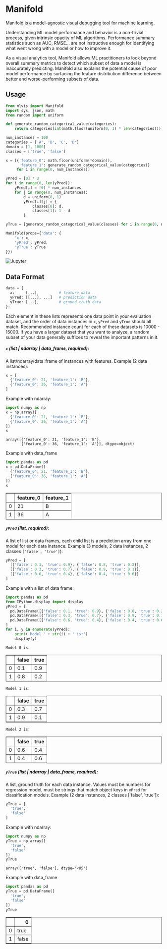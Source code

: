 # Manifold

Manifold is a model-agnostic visual debugging tool for machine learning.

Understanding ML model performance and behavior is a non-trivial process, given intrinsic opacity of ML algorithms. Performance summary statistics such as AUC, RMSE... are not instructive enough for identifying what went wrong with a model or how to improve it.

As a visual analytics tool, Manifold allows ML practitioners to look beyond overall summary metrics to detect which subset of data a model is inaccurately predicting. Manifold also explains the potential cause of poor model performance by surfacing the feature distribution difference between better and worse-performing subsets of data.

## Usage


```python
from mlvis import Manifold
import sys, json, math
from random import uniform

def generate_random_categorical_value(categories):
    return categories[int(math.floor(uniform(0, 1) * len(categories)))]

num_instances = 100
categories = ['A', 'B', 'C', 'D']
domain = [1, 1000]
classes = ['true', 'false']

x = [{'feature_0': math.floor(uniform(*domain)),
      'feature_1': generate_random_categorical_value(categories)}
     for i in range(0, num_instances)]

yPred = [0] * 3
for i in range(0, len(yPred)):
    yPred[i] = [0] * num_instances
    for j in range(0, num_instances):
        d = uniform(0, 1)
        yPred[i][j] = {
            classes[0]: d,
            classes[1]: 1 - d
        }

yTrue = [generate_random_categorical_value(classes) for i in range(0, num_instances)]

Manifold(props={'data': {
    'x': x,
    'yPred': yPred,
    'yTrue': yTrue
}})
```

<img alt="Jupyter" src="https://d1a3f4spazzrp4.cloudfront.net/mlvis/jupyter/docs/manifold.png"></img>

## Data Format

```python
data = {
  x:     [...],         # feature data
  yPred: [[...], ...]   # prediction data
  yTrue: [...],         # ground truth data
};
```

Each element in these lists represents one data point in your evaluation dataset, and the order of data instances in `x`, `yPred` and `yTrue` should all match.
Recommended instance count for each of these datasets is 10000 - 15000. If you have a larger dataset that you want to analyze, a random subset of your data generally suffices to reveal the important patterns in it.

##### `x` (list | ndarray | data_frame, required):
A list/ndarray/data_frame of instances with features. Example (2 data instances):


```python
x = [
  {'feature_0': 21, 'feature_1': 'B'},
  {'feature_0': 36, 'feature_1': 'A'}
]
```

Example with ndarray:


```python
import numpy as np
x = np.array([
  {'feature_0': 21, 'feature_1': 'B'},
  {'feature_0': 36, 'feature_1': 'A'}
])
x
```




    array([{'feature_0': 21, 'feature_1': 'B'},
           {'feature_0': 36, 'feature_1': 'A'}], dtype=object)



Example with data_frame


```python
import pandas as pd
x = pd.DataFrame([
  {'feature_0': 21, 'feature_1': 'B'},
  {'feature_0': 36, 'feature_1': 'A'}
])
x
```




<div>
<style scoped>
    .dataframe tbody tr th:only-of-type {
        vertical-align: middle;
    }

    .dataframe tbody tr th {
        vertical-align: top;
    }

    .dataframe thead th {
        text-align: right;
    }
</style>
<table border="1" class="dataframe">
  <thead>
    <tr style="text-align: right;">
      <th></th>
      <th>feature_0</th>
      <th>feature_1</th>
    </tr>
  </thead>
  <tbody>
    <tr>
      <td>0</td>
      <td>21</td>
      <td>B</td>
    </tr>
    <tr>
      <td>1</td>
      <td>36</td>
      <td>A</td>
    </tr>
  </tbody>
</table>
</div>



##### `yPred` (list, required):
A list of list or data frames, each child list is a prediction array from one model for each data instance. Example (3 models, 2 data instances, 2 classes `['false', 'true']`):


```python
yPred = [
  [{'false': 0.1, 'true': 0.9}, {'false': 0.8, 'true': 0.2}],
  [{'false': 0.3, 'true': 0.7}, {'false': 0.9, 'true': 0.1}],
  [{'false': 0.6, 'true': 0.4}, {'false': 0.4, 'true': 0.6}]
]
```

Example with a list of data frame:


```python
import pandas as pd
from IPython.display import display
yPred = [
  pd.DataFrame([{'false': 0.1, 'true': 0.9}, {'false': 0.8, 'true': 0.2}]),
  pd.DataFrame([{'false': 0.3, 'true': 0.7}, {'false': 0.9, 'true': 0.1}]),
  pd.DataFrame([{'false': 0.6, 'true': 0.4}, {'false': 0.4, 'true': 0.6}])
]
for i, y in enumerate(yPred):
    print('Model ' + str(i) + ' is:')
    display(y)
```

    Model 0 is:



<div>
<style scoped>
    .dataframe tbody tr th:only-of-type {
        vertical-align: middle;
    }

    .dataframe tbody tr th {
        vertical-align: top;
    }

    .dataframe thead th {
        text-align: right;
    }
</style>
<table border="1" class="dataframe">
  <thead>
    <tr style="text-align: right;">
      <th></th>
      <th>false</th>
      <th>true</th>
    </tr>
  </thead>
  <tbody>
    <tr>
      <td>0</td>
      <td>0.1</td>
      <td>0.9</td>
    </tr>
    <tr>
      <td>1</td>
      <td>0.8</td>
      <td>0.2</td>
    </tr>
  </tbody>
</table>
</div>


    Model 1 is:



<div>
<style scoped>
    .dataframe tbody tr th:only-of-type {
        vertical-align: middle;
    }

    .dataframe tbody tr th {
        vertical-align: top;
    }

    .dataframe thead th {
        text-align: right;
    }
</style>
<table border="1" class="dataframe">
  <thead>
    <tr style="text-align: right;">
      <th></th>
      <th>false</th>
      <th>true</th>
    </tr>
  </thead>
  <tbody>
    <tr>
      <td>0</td>
      <td>0.3</td>
      <td>0.7</td>
    </tr>
    <tr>
      <td>1</td>
      <td>0.9</td>
      <td>0.1</td>
    </tr>
  </tbody>
</table>
</div>


    Model 2 is:



<div>
<style scoped>
    .dataframe tbody tr th:only-of-type {
        vertical-align: middle;
    }

    .dataframe tbody tr th {
        vertical-align: top;
    }

    .dataframe thead th {
        text-align: right;
    }
</style>
<table border="1" class="dataframe">
  <thead>
    <tr style="text-align: right;">
      <th></th>
      <th>false</th>
      <th>true</th>
    </tr>
  </thead>
  <tbody>
    <tr>
      <td>0</td>
      <td>0.6</td>
      <td>0.4</td>
    </tr>
    <tr>
      <td>1</td>
      <td>0.4</td>
      <td>0.6</td>
    </tr>
  </tbody>
</table>
</div>


##### `yTrue` (list | ndarray | data_frame, required):
A list, ground truth for each data instance. Values must be numbers for regression model, must be strings that match object keys in `yPred` for classification models. Example (2 data instances, 2 classes ['false', 'true']):


```python
yTrue = [
  'true',
  'false'
]
```

Example with ndarray:


```python
import numpy as np
yTrue = np.array([
  'true',
  'false'
])
yTrue
```




    array(['true', 'false'], dtype='<U5')



Example with data_frame


```python
import pandas as pd
yTrue = pd.DataFrame([
  'true',
  'false'
])
yTrue
```




<div>
<style scoped>
    .dataframe tbody tr th:only-of-type {
        vertical-align: middle;
    }

    .dataframe tbody tr th {
        vertical-align: top;
    }

    .dataframe thead th {
        text-align: right;
    }
</style>
<table border="1" class="dataframe">
  <thead>
    <tr style="text-align: right;">
      <th></th>
      <th>0</th>
    </tr>
  </thead>
  <tbody>
    <tr>
      <td>0</td>
      <td>true</td>
    </tr>
    <tr>
      <td>1</td>
      <td>false</td>
    </tr>
  </tbody>
</table>
</div>
